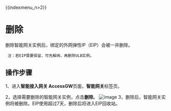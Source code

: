 {{indexmenu_n>2}}

# 删除

删除智能网关实例后，绑定的外网弹性IP（EIP）会被一并删除。

``` 
 注：若EIP需要保留，可先解绑，再删除ULB实例。
```

## 操作步骤

1、进入**智能接入网关 AccessGW**页面，**智能网关**标签页。

2，选择需要删除的智能网关实例，点击**删除**。
![image](/images/accessgw/guide/accessgw/删除智能网关.png)
3，删除后，智能网关实例将被删除。EIP使用超过7天，删除后将进入EIP回收站。
